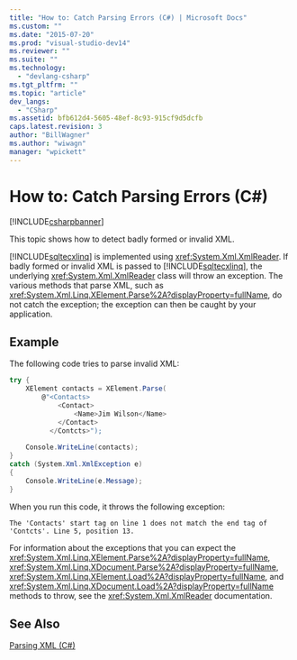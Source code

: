 ```yaml
---
title: "How to: Catch Parsing Errors (C#) | Microsoft Docs"
ms.custom: ""
ms.date: "2015-07-20"
ms.prod: "visual-studio-dev14"
ms.reviewer: ""
ms.suite: ""
ms.technology: 
  - "devlang-csharp"
ms.tgt_pltfrm: ""
ms.topic: "article"
dev_langs: 
  - "CSharp"
ms.assetid: bfb612d4-5605-48ef-8c93-915cf9d5dcfb
caps.latest.revision: 3
author: "BillWagner"
ms.author: "wiwagn"
manager: "wpickett"
---
```

# How to: Catch Parsing Errors (C#)
[!INCLUDE[csharpbanner](../../../../csharp/includes/csharpbanner.md)]

This topic shows how to detect badly formed or invalid XML.  
  
 [!INCLUDE[sqltecxlinq](../../../../csharp/programming-guide/concepts/linq/includes/sqltecxlinq-md.md)] is implemented using <xref:System.Xml.XmlReader>. If badly formed or invalid XML is passed to [!INCLUDE[sqltecxlinq](../../../../csharp/programming-guide/concepts/linq/includes/sqltecxlinq-md.md)], the underlying <xref:System.Xml.XmlReader> class will throw an exception. The various methods that parse XML, such as <xref:System.Xml.Linq.XElement.Parse%2A?displayProperty=fullName>, do not catch the exception; the exception can then be caught by your application.  
  
## Example  
 The following code tries to parse invalid XML:  
  
```c#  
try {  
    XElement contacts = XElement.Parse(  
        @"<Contacts>  
            <Contact>  
                <Name>Jim Wilson</Name>  
            </Contact>  
          </Contcts>");  
  
    Console.WriteLine(contacts);  
}  
catch (System.Xml.XmlException e)  
{  
    Console.WriteLine(e.Message);  
}  
```  
  
 When you run this code, it throws the following exception:  
  
```  
The 'Contacts' start tag on line 1 does not match the end tag of 'Contcts'. Line 5, position 13.  
```  
  
 For information about the exceptions that you can expect the <xref:System.Xml.Linq.XElement.Parse%2A?displayProperty=fullName>, <xref:System.Xml.Linq.XDocument.Parse%2A?displayProperty=fullName>, <xref:System.Xml.Linq.XElement.Load%2A?displayProperty=fullName>, and <xref:System.Xml.Linq.XDocument.Load%2A?displayProperty=fullName> methods to throw, see the <xref:System.Xml.XmlReader> documentation.  
  
## See Also  
 [Parsing XML (C#)](../../../../csharp/programming-guide/concepts/linq/parsing-xml.md)